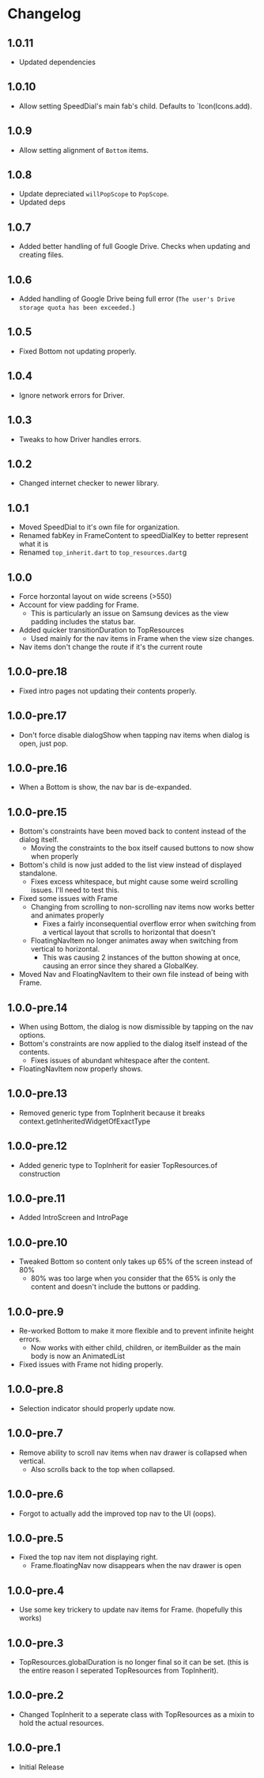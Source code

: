 # Changelog

## 1.0.11

* Updated dependencies

## 1.0.10

* Allow setting SpeedDial's main fab's child. Defaults to `Icon(Icons.add).

## 1.0.9

* Allow setting alignment of `Bottom` items.

## 1.0.8

* Update depreciated `willPopScope` to `PopScope`.
* Updated deps

## 1.0.7

* Added better handling of full Google Drive. Checks when updating and creating files.

## 1.0.6

* Added handling of Google Drive being full error (`The user's Drive storage quota has been exceeded.`)

## 1.0.5

* Fixed Bottom not updating properly.

## 1.0.4

* Ignore network errors for Driver.

## 1.0.3

* Tweaks to how Driver handles errors.

## 1.0.2

* Changed internet checker to newer library.

## 1.0.1

* Moved SpeedDial to it's own file for organization.
* Renamed fabKey in FrameContent to speedDialKey to better represent what it is
* Renamed `top_inherit.dart` to `top_resources.dart`g

## 1.0.0

* Force horzontal layout on wide screens (>550)
* Account for view padding for Frame.
  * This is particularly an issue on Samsung devices as the view padding includes the status bar.
* Added quicker transitionDuration to TopResources
  * Used mainly for the nav items in Frame when the view size changes.
* Nav items don't change the route if it's the current route

## 1.0.0-pre.18

* Fixed intro pages not updating their contents properly.

## 1.0.0-pre.17

* Don't force disable dialogShow when tapping nav items when dialog is open, just pop.

## 1.0.0-pre.16

* When a Bottom is show, the nav bar is de-expanded.

## 1.0.0-pre.15

* Bottom's constraints have been moved back to content instead of the dialog itself.
  * Moving the constraints to the box itself caused buttons to now show when properly
* Bottom's child is now just added to the list view instead of displayed standalone.
  * Fixes excess whitespace, but might cause some weird scrolling issues. I'll need to test this.
* Fixed some issues with Frame
  * Changing from scrolling to non-scrolling nav items now works better and animates properly
    * Fixes a fairly inconsequential overflow error when switching from a vertical layout that scrolls to horizontal that doesn't
  * FloatingNavItem no longer animates away when switching from vertical to horizontal.
    * This was causing 2 instances of the button showing at once, causing an error since they shared a GlobalKey.
* Moved Nav and FloatingNavItem to their own file instead of being with Frame.

## 1.0.0-pre.14

* When using Bottom, the dialog is now dismissible by tapping on the nav options.
* Bottom's constraints are now applied to the dialog itself instead of the contents.
  * Fixes issues of abundant whitespace after the content.
* FloatingNavItem now properly shows.

## 1.0.0-pre.13

* Removed generic type from TopInherit because it breaks context.getInheritedWidgetOfExactType

## 1.0.0-pre.12

* Added generic type to TopInherit for easier TopResources.of construction

## 1.0.0-pre.11

* Added IntroScreen and IntroPage

## 1.0.0-pre.10

* Tweaked Bottom so content only takes up 65% of the screen instead of 80%
  * 80% was too large when you consider that the 65% is only the content and doesn't include the buttons or padding.

## 1.0.0-pre.9

* Re-worked Bottom to make it more flexible and to prevent infinite height errors.
  * Now works with either child, children, or itemBuilder as the main body is now an AnimatedList
* Fixed issues with Frame not hiding properly.

## 1.0.0-pre.8

* Selection indicator should properly update now.

## 1.0.0-pre.7

* Remove ability to scroll nav items when nav drawer is collapsed when vertical.
  * Also scrolls back to the top when collapsed.

## 1.0.0-pre.6

* Forgot to actually add the improved top nav to the UI (oops).

## 1.0.0-pre.5

* Fixed the top nav item not displaying right.
  * Frame.floatingNav now disappears when the nav drawer is open

## 1.0.0-pre.4

* Use some key trickery to update nav items for Frame. (hopefully this works)

## 1.0.0-pre.3

* TopResources.globalDuration is no longer final so it can be set. (this is the entire reason I seperated TopResources from TopInherit).

## 1.0.0-pre.2

* Changed TopInherit to a seperate class with TopResources as a mixin to hold the actual resources.

## 1.0.0-pre.1

* Initial Release

